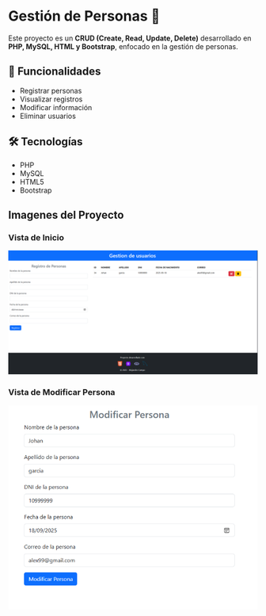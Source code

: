 # Gestión de Personas 👥

Este proyecto es un **CRUD (Create, Read, Update, Delete)** desarrollado en **PHP, MySQL, HTML y Bootstrap**, enfocado en la gestión de personas.

## 🚀 Funcionalidades
- Registrar personas
- Visualizar registros
- Modificar información
- Eliminar usuarios

## 🛠️ Tecnologías
- PHP
- MySQL
- HTML5
- Bootstrap

## Imagenes del Proyecto
### Vista de Inicio
![Pantalla principal](https://github.com/Alejandro5668/Sistema_Gestion_de_Personas/blob/main/img/Inicio.png)

### Vista de Modificar Persona
![Pantalla secundaria](https://github.com/Alejandro5668/Sistema_Gestion_de_Personas/blob/main/img/ModificarPersona.png)
